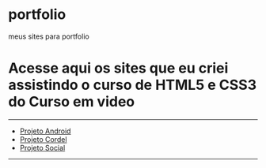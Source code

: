 # portfolio
 meus sites para portfolio

 <h1>Acesse aqui os sites que eu criei assistindo o curso de HTML5 e CSS3 do Curso em video</h1> <hr>

<ul>
    <li><a href="https://nicolasnagib653.github.io/portfolio/projeto-android/">Projeto Android</a></li>
    <li><a href="https://nicolasnagib653.github.io/portfolio/projeto-cordel/">Projeto Cordel</a></li>
    <li><a href="https://nicolasnagib653.github.io/portfolio/projeto-social/">Projeto Social</a></li>
</ul>
<hr>